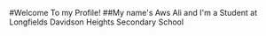 #Welcome To my Profile!
##My name's Aws Ali and I'm a Student at Longfields Davidson Heights Secondary School
